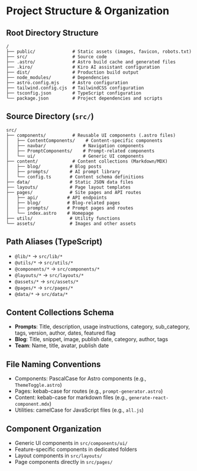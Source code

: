 # Project Structure & Organization

## Root Directory Structure
```
/
├── public/              # Static assets (images, favicon, robots.txt)
├── src/                 # Source code
├── .astro/              # Astro build cache and generated files
├── .kiro/               # Kiro AI assistant configuration
├── dist/                # Production build output
├── node_modules/        # Dependencies
├── astro.config.mjs     # Astro configuration
├── tailwind.config.cjs  # TailwindCSS configuration
├── tsconfig.json        # TypeScript configuration
└── package.json         # Project dependencies and scripts
```

## Source Directory (`src/`)
```
src/
├── components/          # Reusable UI components (.astro files)
│   ├── ContentComponents/    # Content-specific components
│   ├── navbar/              # Navigation components
│   ├── PromptComponents/    # Prompt-related components
│   └── ui/                  # Generic UI components
├── content/             # Content collections (Markdown/MDX)
│   ├── blog/           # Blog posts
│   ├── prompts/        # AI prompt library
│   └── config.ts       # Content schema definitions
├── data/               # Static JSON data files
├── layouts/            # Page layout templates
├── pages/              # Site pages and API routes
│   ├── api/           # API endpoints
│   ├── blog/          # Blog-related pages
│   ├── prompts/       # Prompt pages and routes
│   └── index.astro    # Homepage
├── utils/              # Utility functions
└── assets/             # Images and other assets
```

## Path Aliases (TypeScript)
- `@lib/*` → `src/lib/*`
- `@utils/*` → `src/utils/*`
- `@components/*` → `src/components/*`
- `@layouts/*` → `src/layouts/*`
- `@assets/*` → `src/assets/*`
- `@pages/*` → `src/pages/*`
- `@data/*` → `src/data/*`

## Content Collections Schema
- **Prompts**: Title, description, usage instructions, category, sub_category, tags, version, author, dates, featured flag
- **Blog**: Title, snippet, image, publish date, category, author, tags
- **Team**: Name, title, avatar, publish date

## File Naming Conventions
- Components: PascalCase for Astro components (e.g., `ThemeToggle.astro`)
- Pages: kebab-case for routes (e.g., `prompt-generator.astro`)
- Content: kebab-case for markdown files (e.g., `generate-react-component.mdx`)
- Utilities: camelCase for JavaScript files (e.g., `all.js`)

## Component Organization
- Generic UI components in `src/components/ui/`
- Feature-specific components in dedicated folders
- Layout components in `src/layouts/`
- Page components directly in `src/pages/`